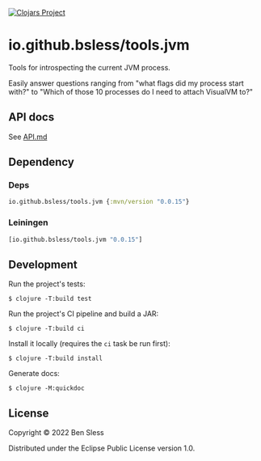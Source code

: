 [![Clojars Project](https://img.shields.io/clojars/v/io.github.bsless/tools.jvm.svg)](https://clojars.org/io.github.bsless/tools.jvm)

# io.github.bsless/tools.jvm

Tools for introspecting the current JVM process.

Easily answer questions ranging from "what flags did my process start with?"
to "Which of those 10 processes do I need to attach VisualVM to?"

## API docs

See [API.md](./API.md)

## Dependency

### Deps

```clojure
io.github.bsless/tools.jvm {:mvn/version "0.0.15"}
```

### Leiningen

```clojure
[io.github.bsless/tools.jvm "0.0.15"]
```

## Development

Run the project's tests:

    $ clojure -T:build test

Run the project's CI pipeline and build a JAR:

    $ clojure -T:build ci

Install it locally (requires the `ci` task be run first):

    $ clojure -T:build install
    
Generate docs:

    $ clojure -M:quickdoc

## License

Copyright © 2022 Ben Sless

Distributed under the Eclipse Public License version 1.0.
